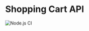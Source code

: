 # Shopping Cart API
![Node.js CI](https://github.com/PathwayCommons/factoid-converters/actions/workflows/Build.yml/badge.svg)